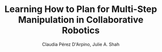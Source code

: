 ---
paperId: 6
author: Claudia Pérez D'Arpino, Julie A. Shah
publicationauthor: Pérez D'Arpino, C. et al.
title: Learning How to Plan for Multi-Step Manipulation in Collaborative Robotics
pitch: https://youtu.be/lxaT5b-222w?list=PLldrX-tcWesPs3UXagQ38Dx7POaxGvcNV&t=2043
pdf: Oral_Claudia_Perez.pdf
poster: --
alt: --
type: Oral & Poster
topic: Robotics
link: https://research.latinxinai.org/papers/neurips/2018/pdf/Oral_Claudia_Perez.pdf
conference: neurips
year: 2018
tags: neurips-2018-op-ab
location: Montreal, Canada
---